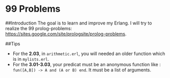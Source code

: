 # 99 Problems

##Introduction
The goal is to learn and improve my Erlang. I will try to realize the 99 prolog-problems:  
   https://sites.google.com/site/prologsite/prolog-problems.
   
##Tips

 * For the **2.03**, in ```arithmetic.erl```, you will needed an older function which is in ```mylists.erl```.
 * For the **3.01-3.03**, your predicat must be an anonymous function like : ``` fun([A,B]) -> A and (A or B) end```. It must be a list of arguments.



